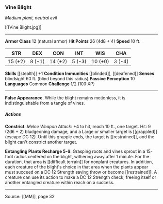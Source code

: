 ### Vine Blight
_Medium plant, neutral evil_

![[Vine Blight.jpg]]




---

**Armor Class** 12 (natural armor)
**Hit Points** 26 (4d8 + 4)
**Speed** 10 ft.

| STR     | DEX     | CON     | INT     | WIS     | CHA     |
|---------|---------|---------|---------|---------|---------|
| 15 (+2) | 8 (-1) | 14 (+2) | 5 (-3) | 10 (+0) | 3 (-4) |

**Skills** [[stealth]] +1
**Condition Immunities** [[blinded]], [[deafened]]
**Senses** blindsight 60 ft. (blind beyond this radius)
**Passive Perception** 10
**Languages** Common
**Challenge** 1/2 (100 XP)

---

**False Appearance**. While the blight remains motionless, it is indistinguishable from a tangle of vines.

##### Actions
**Constrict**. _Melee Weapon Attack:_ +4 to hit, reach 10 ft., one target. Hit: 9 (2d6 + 2) bludgeoning damage, and a Large or smaller target is [[grappled]] (escape DC 12). Until this grapple ends, the target is [[restrained]], and the blight can't constrict another target.

**Entangling Plants Recharge 5-6**. Grasping roots and vines sprout in a 15-foot radius centered on the blight, withering away after 1 minute. For the duration, that area is [[difficult terrain]] for nonplant creatures. In addition, each creature of the blight's choice in that area when the plants appear must succeed on a DC 12 Strength saving throw or become [[restrained]]. A creature can use its action to make a DC 12 Strength check, freeing itself or another entangled creature within reach on a success.


---

Source: [[MM]], page 32